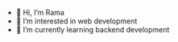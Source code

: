 - 👋 Hi, I’m Rama
- 👀 I’m interested in web development
- 🌱 I’m currently learning backend development

<!---
ramaalenzy/ramaalenzy is a ✨ special ✨ repository because its `README.md` (this file) appears on your GitHub profile.
You can click the Preview link to take a look at your changes.
--->
